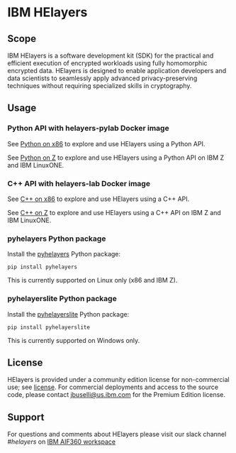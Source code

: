 # IBM HElayers

## Scope

IBM HElayers is a software development kit (SDK) for the practical and efficient
execution of encrypted workloads using fully homomorphic encrypted data.
HElayers is designed to enable application developers and data scientists to
seamlessly apply advanced privacy-preserving techniques without requiring
specialized skills in cryptography.

## Usage

### Python API with helayers-pylab Docker image

See [Python on x86](pylab.md) to explore and use HElayers using a Python API.

See [Python on Z](pylab-s390x.md) to explore and use HElayers using a Python
API on IBM Z and IBM LinuxONE.

### C++ API with helayers-lab Docker image

See [C++ on x86](pylab.md) to explore and use HElayers using a C++ API.

See [C++ on Z](pylab-s390x.md) to explore and use HElayers using a C++ API on
IBM Z and IBM LinuxONE.

### pyhelayers Python package

Install the [pyhelayers](https://pypi.org/project/pyhelayers/) Python package:

    pip install pyhelayers

This is currently supported on Linux only (x86 and IBM Z).

### pyhelayerslite Python package

Install the [pyhelayerslite](https://pypi.org/project/pyhelayerslite/) Python package:

    pip install pyhelayerslite

This is currently supported on Windows only.

## License

HElayers is provided under a community edition license for non-commercial use;
see [license](https://ibm.ent.box.com/s/zfl6rt2p09811nyy8yow8t3mpsmkmsw6). For
commercial deployments and access to the source code, please contact
[jbuselli@us.ibm.com](mailto:jbuselli@us.ibm.com) for the Premium Edition
license.

## Support
For questions and comments about HElayers please visit our slack channel <i>#helayers</i> on [IBM AIF360 workspace](https://join.slack.com/t/aif360/shared_invite/zt-5hfvuafo-X0~g6tgJQ~7tIAT~S294TQ)
